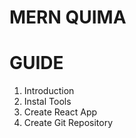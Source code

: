 # MERN QUIMA

# GUIDE

1. Introduction
2. Instal Tools
3. Create React App
4. Create Git Repository
